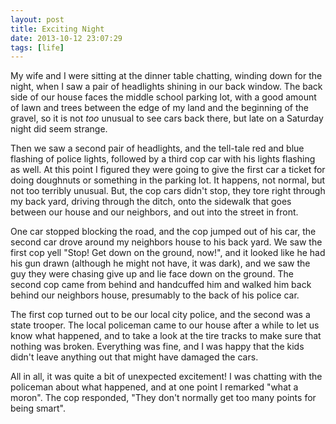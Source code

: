 ```yaml
---
layout: post
title: Exciting Night
date: 2013-10-12 23:07:29
tags: [life]
---
```


My wife and I were sitting at the dinner table chatting, winding down for the night, when I saw a pair of headlights shining in our back window. The back side of our house faces the middle school parking lot, with a good amount of lawn and trees between the edge of my land and the beginning of the gravel, so it is not *too* unusual to see cars back there, but late on a Saturday night did seem strange. 

Then we saw a second pair of headlights, and the tell-tale red and blue flashing of police lights, followed by a third cop car with his lights flashing as well. At this point I figured they were going to give the first car a ticket for doing doughnuts or something in the parking lot. It happens, not normal, but not too terribly unusual. But, the cop cars didn't stop, they tore right through my back yard, driving through the ditch, onto the sidewalk that goes between our house and our neighbors, and out into the street in front.

One car stopped blocking the road, and the cop jumped out of his car, the second car drove around my neighbors house to his back yard. We saw the first cop yell "Stop! Get down on the ground, now!", and it looked like he had his gun drawn (although he might not have, it was dark), and we saw the guy they were chasing give up and lie face down on the ground. The second cop came from behind and handcuffed him and walked him back behind our neighbors house, presumably to the back of his police car. 

The first cop turned out to be our local city police, and the second was a state trooper. The local policeman came to our house after a while to let us know what happened, and to take a look at the tire tracks to make sure that nothing was broken. Everything was fine, and I was happy that the kids didn't leave anything out that might have damaged the cars. 

All in all, it was quite a bit of unexpected excitement! I was chatting with the policeman about what happened, and at one point I remarked "what a moron". The cop responded, "They don't normally get too many points for being smart".


